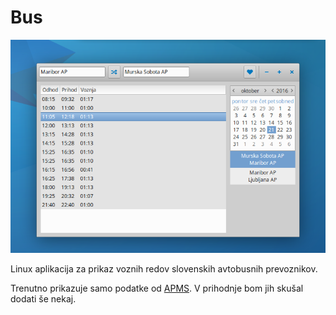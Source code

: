 # Bus
![slika](screenshot.png)

Linux aplikacija za prikaz voznih redov slovenskih avtobusnih prevoznikov.

Trenutno prikazuje samo podatke od [APMS](http://www.apms.si/).
V prihodnje bom jih skušal dodati še nekaj.

